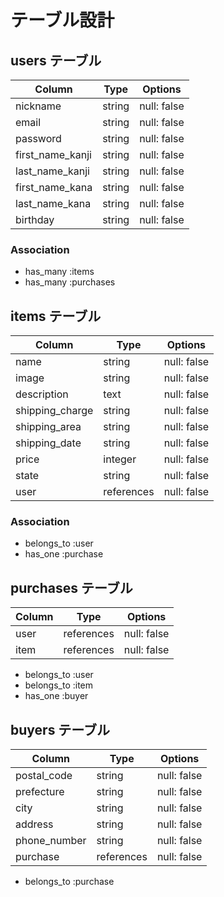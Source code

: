 # テーブル設計

## users テーブル

| Column           | Type   | Options     |
| ---------------- | ------ | ----------- |
| nickname         | string | null: false |
| email            | string | null: false |
| password         | string | null: false |
| first_name_kanji | string | null: false |
| last_name_kanji  | string | null: false |
| first_name_kana  | string | null: false |
| last_name_kana   | string | null: false |
| birthday         | string | null: false |

### Association

- has_many :items
- has_many :purchases

## items テーブル

| Column           | Type       | Options     |
| ---------------- | ---------- | ----------- |
| name             | string     | null: false |
| image            | string     | null: false |
| description      | text       | null: false |
| shipping_charge  | string     | null: false |
| shipping_area    | string     | null: false |
| shipping_date    | string     | null: false |
| price            | integer    | null: false |
| state            | string     | null: false |
| user             | references | null: false |

### Association

- belongs_to :user
- has_one :purchase

## purchases テーブル

| Column           | Type       | Options     |
| ---------------- | ---------- | ----------- |
| user             | references | null: false |
| item             | references | null: false |

- belongs_to :user
- belongs_to :item
- has_one :buyer

## buyers テーブル

| Column           | Type       | Options     |
| ---------------- | ---------- | ----------- |
| postal_code      | string     | null: false |
| prefecture       | string     | null: false |
| city             | string     | null: false |
| address          | string     | null: false |
| phone_number     | string     | null: false |
| purchase         | references | null: false |

- belongs_to :purchase